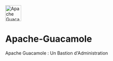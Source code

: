 <img src="https://github.com/user-attachments/assets/93a9444b-5790-49e6-b5a0-809acd499a06" alt="Apache Guacamole Logo" width="50">

# Apache-Guacamole
Apache Guacamole : Un Bastion d'Administration
